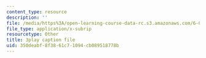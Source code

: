 ```yaml
---
content_type: resource
description: ''
file: /media/https%3A/open-learning-course-data-rc.s3.amazonaws.com/6-042j-mathematics-for-computer-science-spring-2015/350deabf8f3861c71094cb089518778b_XnV8GAuAqJM.srt
file_type: application/x-subrip
resourcetype: Other
title: 3play caption file
uid: 350deabf-8f38-61c7-1094-cb089518778b
---
```

